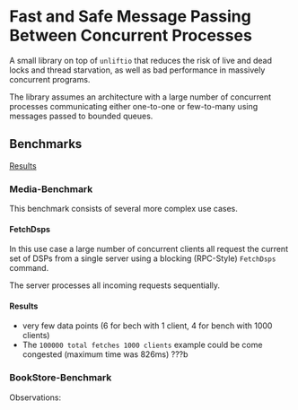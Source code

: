 # Fast and Safe Message Passing Between Concurrent Processes

A small library on top of `unliftio` that reduces the risk of 
live and dead locks and thread starvation, as well as 
bad performance in massively concurrent programs.

The library assumes an architecture with a large number 
of concurrent processes communicating either one-to-one or
few-to-many using messages passed to bounded queues.


Benchmarks
----------

[Results](./command-benchmark.html)

### Media-Benchmark

This benchmark consists of several more complex use cases.

#### FetchDsps

In this use case a large number of concurrent clients all
request the current set of DSPs from a single server using
a blocking (RPC-Style) `FetchDsps` command.

The server processes all incoming requests sequentially.

#### Results

- very few data points (6 for bech with 1 client, 4 for bench with 1000 clients)
- The `100000 total fetches 1000 clients` example could be come congested (maximum time was 826ms) ???b



### BookStore-Benchmark

Observations:

